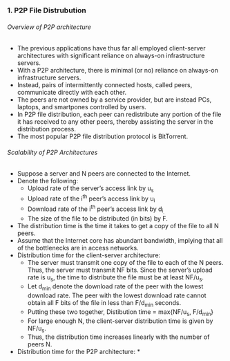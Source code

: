 ### 1. P2P File Distrubution

###### Overview of P2P architecture
* The previous applications have thus far all employed client-server architectures with significant reliance on always-on infrastructure servers.
* With a P2P architecture, there is minimal (or no) reliance on always-on infrastructure servers.
* Instead, pairs of intermittently connected hosts, called peers, communicate directly with each other.
* The peers are not owned by a service provider, but are instead PCs, laptops, and smartpones controlled by users.
* In P2P file distribution, each peer can redistribute any portion of the file it has received to any other peers, thereby assisting the server in the distribution process.
* The most popular P2P file distribution protocol is BitTorrent.

###### Scalability of P2P Architectures
* Suppose a server and N peers are connected to the Internet.
* Denote the following:
	* Upload rate of the server’s access link by u<sub>s</sub>
 	* Upload rate of the i<sup>th</sup> peer’s access link by u<sub>i</sub>
  	* Download rate of the i<sup>th</sup> peer’s access link by d<sub>i<sub>.
  	* The size of the file to be distributed (in bits) by F.
* The distribution time is the time it takes to get a copy of the file to all N peers.
* Assume that the Internet core has abundant bandwidth, implying that all of the bottlenecks are in access networks.
* Distribution time for the client-server architecture:
	* The server must transmit one copy of the file to each of the N peers. Thus, the server must transmit NF bits. Since the server’s upload rate is u<sub>s</sub>, the time to distribute the file must be at least NF/u<sub>s</sub>.
 	* Let d<sub>min</sub> denote the download rate of the peer with the lowest download rate. The peer with the lowest download rate cannot obtain all F bits of the file in less than F/d<sub>min</sub> seconds.
  	* Putting these two together, Distibution time = max{NF/u<sub>s</sub>, F/d<sub>min</sub>}
  	* For large enough N, the client-server distribution time is given by NF/u<sub>s</sub>.
  	* Thus, the distribution time increases linearly with the number of peers N.
* Distribution time for the P2P architecture:
	* 
